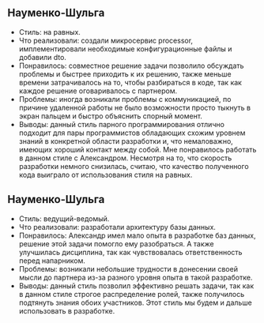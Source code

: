 ## Науменко-Шульга
* Стиль: на равных.
* Что реализовали: создали микросервис processor, имплементировали необходимые конфигурационные файлы и добавили dto.
* Понравилось: совместное решение задачи позволило обсуждать проблемы и быстрее приходить к их решению, также меньше времени затрачивалось на то, чтобы разбираться в коде, так как каждое решение оговаривалось с партнером.
* Проблемы: иногда возникали проблемы с коммуникацией, по причине удаленной работы не было возможности просто тыкнуть в экран пальцем и быстро объяснить спорный момент.
* Выводы: данный стиль парного программирования отлично подходит для пары программистов обладающих схожим уровнем знаний в конкретной области разработки и, что немаловажно, имеющих хороший контакт между собой. Мне понравилось работать в данном стиле с Александром. Несмотря на то, что скорость разработки немного снизилась, считаю, что качество полученного кода выиграло от использования стиля на равных.


## Науменко-Шульга
* Стиль: ведущий-ведомый.
* Что реализовали: разработали архитектуру базы данных.
* Понравилось: Александр имел мало опыта в разработке баз данных, решение этой задачи помогло ему разобраться. А также улучшилась дисциплина, так как чувствовалась ответственность перед напарником.
* Проблемы: возникали небольшие трудности в донесении своей мысли до партнера из-за разного уровня опыта в такой разработке.
* Выводы: данный стиль позволил эффективно решать задачи, так как в данном стиле строгое распределение ролей, также получилось подтянуть знания обоих участников. Этот стиль мы будем и дальше использовать в разработке.
